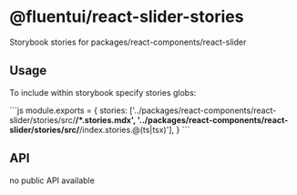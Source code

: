 # @fluentui/react-slider-stories

Storybook stories for packages/react-components/react-slider

## Usage

To include within storybook specify stories globs:

\`\`\`js
module.exports = {
stories: ['../packages/react-components/react-slider/stories/src/**/*.stories.mdx', '../packages/react-components/react-slider/stories/src/**/index.stories.@(ts|tsx)'],
}
\`\`\`

## API

no public API available
